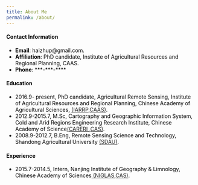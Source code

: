 ```yaml
---
title: About Me
permalink: /about/
---
```

<head>
	<meta name="keywords" content="SDAU, CAS, CAAS, Remote Sensing, agriculture, IDL, ENVI, python, ArcGis, Fortran, MATLAB">
	<meta name="description" content="This page is about Haizhu Pan's education, skills, and contact information">
</head>
<section class="content">
  <font color="black">
  <h4>Contact Information</h4>
  <ul>
    <li> <b>Email</b>: haizhup@gmail.com.</li> 
    <li><b>Affiliation</b>: PhD candidate, Institute of Agricultural Resources and Regional Planning, CAAS.</li> 
    <li><b>Phone</b>: ***-***-**** </li>
  </ul>
  
  <h4>Education</h4>
  <ul>
    <li> 2016.9- present, PhD candidate, Agricultural Remote Sensing, Institute of Agricultural Resources and Regional Planning, Chinese Academy of Agricultural Sciences, <a href="http://www.iarrp.cn/sites/IARRP/">(IARRP,CAAS)</a>.</li>
    <li> 2012.9-2015.7, M.Sc, Cartography and Geographic Information System, Cold and Arid Regions Engineering Research Institute, Chinese Academy of Science<a href="http://www.nieer.cas.cn/">(CARERI ,CAS)</a>.</li>
    <li> 2008.9-2012.7, B.Eng, Remote Sensing Science and Technology, Shandong Agricultural University <a href="http://www.sdau.edu.cn/">(SDAU)</a>.</li> 
  </ul>
  
  <h4>Experience</h4>
  <ul>
    <li> 2015.7-2014.5, Intern, Nanjing Institute of Geography & Limnology, Chinese Academy of Sciences<a href="http://www.niglas.ac.cn/"> (NIGLAS,CAS)</a>.</li>
  </ul>
  
  </font>
</section>
